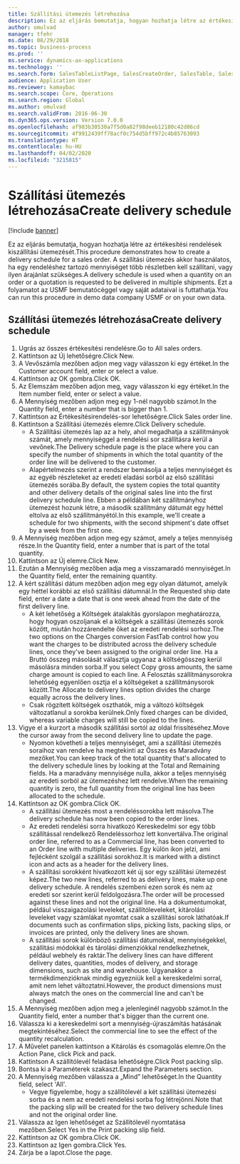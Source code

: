 ```yaml
---
title: Szállítási ütemezés létrehozása
description: Ez az eljárás bemutatja, hogyan hozhatja létre az értékesítési rendelések kiszállítási ütemezését.
author: omulvad
manager: tfehr
ms.date: 08/29/2018
ms.topic: business-process
ms.prod: ''
ms.service: dynamics-ax-applications
ms.technology: ''
ms.search.form: SalesTableListPage, SalesCreateOrder, SalesTable, SalesDeliverySchedule, SalesEditLines,  SrsReportViewerForm
audience: Application User
ms.reviewer: kamaybac
ms.search.scope: Core, Operations
ms.search.region: Global
ms.author: omulvad
ms.search.validFrom: 2016-06-30
ms.dyn365.ops.version: Version 7.0.0
ms.openlocfilehash: af983b30530a7f5d0a82f98deeb12180c42d86cd
ms.sourcegitcommit: 4f9912439ff78acf0c754d5bff972c4b85763093
ms.translationtype: HT
ms.contentlocale: hu-HU
ms.lasthandoff: 04/02/2020
ms.locfileid: "3215815"
---
```

# <a name="create-delivery-schedule"></a><span data-ttu-id="d577c-103">Szállítási ütemezés létrehozása</span><span class="sxs-lookup"><span data-stu-id="d577c-103">Create delivery schedule</span></span>

[!include [banner](../../includes/banner.md)]

<span data-ttu-id="d577c-104">Ez az eljárás bemutatja, hogyan hozhatja létre az értékesítési rendelések kiszállítási ütemezését.</span><span class="sxs-lookup"><span data-stu-id="d577c-104">This procedure demonstrates how to create a delivery schedule for a sales order.</span></span> <span data-ttu-id="d577c-105">A szállítási ütemezés akkor használatos, ha egy rendeléshez tartozó mennyiséget több részletben kell szállítani, vagy ilyen árajánlat szükséges.</span><span class="sxs-lookup"><span data-stu-id="d577c-105">A delivery schedule is used when a quantity on an order or a quotation is requested to be delivered in multiple shipments.</span></span> <span data-ttu-id="d577c-106">Ezt a folyamatot az USMF bemutatócéggel vagy saját adataival is futtathatja.</span><span class="sxs-lookup"><span data-stu-id="d577c-106">You can run this procedure in demo data company USMF or on your own data.</span></span>


## <a name="create-delivery-schedule"></a><span data-ttu-id="d577c-107">Szállítási ütemezés létrehozása</span><span class="sxs-lookup"><span data-stu-id="d577c-107">Create delivery schedule</span></span>
1. <span data-ttu-id="d577c-108">Ugrás az összes értékesítési rendelésre.</span><span class="sxs-lookup"><span data-stu-id="d577c-108">Go to All sales orders.</span></span>
2. <span data-ttu-id="d577c-109">Kattintson az Új lehetőségre.</span><span class="sxs-lookup"><span data-stu-id="d577c-109">Click New.</span></span>
3. <span data-ttu-id="d577c-110">A Vevőszámla mezőben adjon meg vagy válasszon ki egy értéket.</span><span class="sxs-lookup"><span data-stu-id="d577c-110">In the Customer account field, enter or select a value.</span></span>
4. <span data-ttu-id="d577c-111">Kattintson az OK gombra.</span><span class="sxs-lookup"><span data-stu-id="d577c-111">Click OK.</span></span>
5. <span data-ttu-id="d577c-112">Az Elemszám mezőben adjon meg, vagy válasszon ki egy értéket.</span><span class="sxs-lookup"><span data-stu-id="d577c-112">In the Item number field, enter or select a value.</span></span>
6. <span data-ttu-id="d577c-113">A Mennyiség mezőben adjon meg egy 1-nél nagyobb számot.</span><span class="sxs-lookup"><span data-stu-id="d577c-113">In the Quantity field, enter a number that is bigger than 1.</span></span>
7. <span data-ttu-id="d577c-114">Kattintson az Értékesítésirendelés-sor lehetőségre.</span><span class="sxs-lookup"><span data-stu-id="d577c-114">Click Sales order line.</span></span>
8. <span data-ttu-id="d577c-115">Kattintson a Szállítási ütemezés elemre.</span><span class="sxs-lookup"><span data-stu-id="d577c-115">Click Delivery schedule.</span></span>
    * <span data-ttu-id="d577c-116">A Szállítási ütemezés lap az a hely, ahol megadhatja a szállítmányok számát, amely mennyiséggel a rendelési sor szállításra kerül a vevőnek.</span><span class="sxs-lookup"><span data-stu-id="d577c-116">The Delivery schedule page is the place where you can specify the number of shipments in which the total quantity of the order line will be delivered to the customer.</span></span>    
    * <span data-ttu-id="d577c-117">Alapértelmezés szerint a rendszer bemásolja a teljes mennyiséget és az egyéb részleteket az eredeti eladási sorból az első szállítási ütemezés sorába.</span><span class="sxs-lookup"><span data-stu-id="d577c-117">By default, the system copies the total quantity and other delivery details of the original sales line into the first delivery schedule line.</span></span> <span data-ttu-id="d577c-118">Ebben a példában két szállítmányhoz ütemezést hozunk létre, a második szállítmány dátumát egy héttel eltolva az első szállítmányétól.</span><span class="sxs-lookup"><span data-stu-id="d577c-118">In this example, we'll create a schedule for two shipments, with the second shipment's date offset by a week from the first one.</span></span>  
9. <span data-ttu-id="d577c-119">A Mennyiség mezőben adjon meg egy számot, amely a teljes mennyiség része.</span><span class="sxs-lookup"><span data-stu-id="d577c-119">In the Quantity field, enter a number that is part of the total quantity.</span></span>
10. <span data-ttu-id="d577c-120">Kattintson az Új elemre.</span><span class="sxs-lookup"><span data-stu-id="d577c-120">Click New.</span></span>
11. <span data-ttu-id="d577c-121">Ezután a Mennyiség mezőben adja meg a visszamaradó mennyiséget.</span><span class="sxs-lookup"><span data-stu-id="d577c-121">In the Quantity field, enter the remaining quantity.</span></span>
12. <span data-ttu-id="d577c-122">A kért szállítási dátum mezőben adjon meg egy olyan dátumot, amelyik egy héttel korábbi az első szállítási dátumnál.</span><span class="sxs-lookup"><span data-stu-id="d577c-122">In the Requested ship date field, enter a date a date that is one week ahead from the date of the first delivery line.</span></span>
    * <span data-ttu-id="d577c-123">A két lehetőség a Költségek átalakítás gyorslapon meghatározza, hogy hogyan oszoljanak el a költségek a szállítási ütemezés sorok között, miután hozzárendelte őket az eredeti rendelési sorhoz.</span><span class="sxs-lookup"><span data-stu-id="d577c-123">The two options on the Charges conversion FastTab control how you want the charges to be distributed across the delivery schedule lines, once they've been assigned to the original order line.</span></span> <span data-ttu-id="d577c-124">Ha a Bruttó összeg másolását választja ugyanaz a költségösszeg kerül másolásra minden sorba.</span><span class="sxs-lookup"><span data-stu-id="d577c-124">If you select Copy gross amounts, the same charge amount is copied to each line.</span></span> <span data-ttu-id="d577c-125">A Felosztás szállítmánysorokra lehetőség egyenlően osztja el a költségeket a szállítmánysorok között.</span><span class="sxs-lookup"><span data-stu-id="d577c-125">The Allocate to delivery lines option divides the charge equally across the delivery lines.</span></span>  
    * <span data-ttu-id="d577c-126">Csak rögzített költségek oszthatók, míg a változó költségek változatlanul a sorokba kerülnek.</span><span class="sxs-lookup"><span data-stu-id="d577c-126">Only fixed charges can be divided, whereas variable charges will still be copied to the lines.</span></span>  
13. <span data-ttu-id="d577c-127">Vigye el a kurzort a második szállítási sortól az oldal frissítéséhez.</span><span class="sxs-lookup"><span data-stu-id="d577c-127">Move the cursor away from the second delivery line to update the page.</span></span>
    * <span data-ttu-id="d577c-128">Nyomon követheti a teljes mennyiséget, ami a szállítási ütemezés soraihoz van rendelve ha megtekinti az Összes és Maradvány mezőket.</span><span class="sxs-lookup"><span data-stu-id="d577c-128">You can keep track of the total quantity that's allocated to the delivery schedule lines by looking at the Total and Remaining fields.</span></span> <span data-ttu-id="d577c-129">Ha a maradvány mennyisége nulla, akkor a teljes mennyiség az eredeti sorból az ütemezéshez lett rendelve.</span><span class="sxs-lookup"><span data-stu-id="d577c-129">When the remaining quantity is zero, the full quantity from the original line has been allocated to the schedule.</span></span>   
14. <span data-ttu-id="d577c-130">Kattintson az OK gombra.</span><span class="sxs-lookup"><span data-stu-id="d577c-130">Click OK.</span></span>
    * <span data-ttu-id="d577c-131">A szállítási ütemezés most a rendeléssorokba lett másolva.</span><span class="sxs-lookup"><span data-stu-id="d577c-131">The delivery schedule has now been copied to the order lines.</span></span>   
    * <span data-ttu-id="d577c-132">Az eredeti rendelési sorra hivatkozó Kereskedelmi sor egy több szállítással rendelkező Rendeléssorhoz lett konvertálva.</span><span class="sxs-lookup"><span data-stu-id="d577c-132">The original order line, referred to as a Commercial line, has been converted to an Order line with multiple deliveries.</span></span> <span data-ttu-id="d577c-133">Egy külön ikon jelzi, ami fejlécként szolgál a szállítási sorokhoz.</span><span class="sxs-lookup"><span data-stu-id="d577c-133">It is marked with a distinct icon and acts as a header for the delivery lines.</span></span>  
    * <span data-ttu-id="d577c-134">A szállítási sorokként hivatkozott két új sor egy szállítási ütemezést képez.</span><span class="sxs-lookup"><span data-stu-id="d577c-134">The two new lines, referred to as delivery lines, make up one delivery schedule.</span></span> <span data-ttu-id="d577c-135">A rendelés szembeni ezen sorok és nem az eredeti sor szerint kerül feldolgozásra.</span><span class="sxs-lookup"><span data-stu-id="d577c-135">The order will be processed against these lines and not the original line.</span></span> <span data-ttu-id="d577c-136">Ha a dokumentumokat, például visszaigazolási leveleket, szállítóleveleket, kitárolási leveleket vagy számlákat nyomtat csak a szállítási sorok láthatóak.</span><span class="sxs-lookup"><span data-stu-id="d577c-136">If documents such as confirmation slips, picking lists, packing slips, or invoices are printed, only the delivery lines are shown.</span></span>   
    * <span data-ttu-id="d577c-137">A szállítási sorok különböző szállítási dátumokkal, mennyiségekkel, szállítási módokkal és tárolási dimenziókkal rendelkezhetnek, például webhely és raktár.</span><span class="sxs-lookup"><span data-stu-id="d577c-137">The delivery lines can have different delivery dates, quantities, modes of delivery, and storage dimensions, such as site and warehouse.</span></span> <span data-ttu-id="d577c-138">Ugyanakkor a termékdimenzióknak mindig egyezniük kell a kereskedelmi sorral, amit nem lehet változtatni.</span><span class="sxs-lookup"><span data-stu-id="d577c-138">However, the product dimensions must always match the ones on the commercial line and can't be changed.</span></span>  
15. <span data-ttu-id="d577c-139">A Mennyiség mezőben adjon meg a jelenleginél nagyobb számot.</span><span class="sxs-lookup"><span data-stu-id="d577c-139">In the Quantity field, enter a number that's bigger than the current one.</span></span>
16. <span data-ttu-id="d577c-140">Válassza ki a kereskedelmi sort a mennyiség-újraszámítás hatásának megtekintéséhez.</span><span class="sxs-lookup"><span data-stu-id="d577c-140">Select the commercial line to see the effect of the quantity recalculation.</span></span>
17. <span data-ttu-id="d577c-141">A Művelet panelen kattintson a Kitárolás és csomagolás elemre.</span><span class="sxs-lookup"><span data-stu-id="d577c-141">On the Action Pane, click Pick and pack.</span></span>
18. <span data-ttu-id="d577c-142">Kattintson A szállítólevél feladása lehetőségre.</span><span class="sxs-lookup"><span data-stu-id="d577c-142">Click Post packing slip.</span></span>
19. <span data-ttu-id="d577c-143">Bontsa ki a Paraméterek szakaszt.</span><span class="sxs-lookup"><span data-stu-id="d577c-143">Expand the Parameters section.</span></span>
20. <span data-ttu-id="d577c-144">A Mennyiség mezőben válassza a „Mind” lehetőséget.</span><span class="sxs-lookup"><span data-stu-id="d577c-144">In the Quantity field, select 'All'.</span></span>
    * <span data-ttu-id="d577c-145">Vegye figyelembe, hogy a szállítólevél a két szállítási ütemezési sorba és a nem az eredeti rendelési sorba fog létrejönni.</span><span class="sxs-lookup"><span data-stu-id="d577c-145">Note that the packing slip will be created for the two delivery schedule lines and not the original order line.</span></span>  
21. <span data-ttu-id="d577c-146">Válassza az Igen lehetőséget az Szállítólevél nyomtatása mezőben.</span><span class="sxs-lookup"><span data-stu-id="d577c-146">Select Yes in the Print packing slip field.</span></span>
22. <span data-ttu-id="d577c-147">Kattintson az OK gombra.</span><span class="sxs-lookup"><span data-stu-id="d577c-147">Click OK.</span></span>
23. <span data-ttu-id="d577c-148">Kattintson az Igen gombra.</span><span class="sxs-lookup"><span data-stu-id="d577c-148">Click Yes.</span></span>
24. <span data-ttu-id="d577c-149">Zárja be a lapot.</span><span class="sxs-lookup"><span data-stu-id="d577c-149">Close the page.</span></span>

